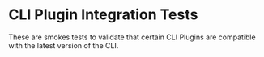 # CLI Plugin Integration Tests

These are smokes tests to validate that certain CLI Plugins are compatible with
the latest version of the CLI.
